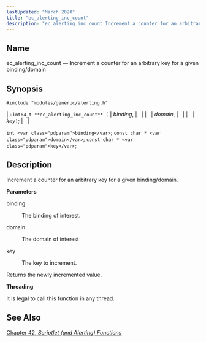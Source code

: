 ```yaml
---
lastUpdated: "March 2020"
title: "ec_alerting_inc_count"
description: "ec alerting inc count Increment a counter for an arbitrary key for a given binding domain uint 64 t ec alerting inc count binding domain key int binding const char domain const char key Increment a counter for an arbitrary key for a given binding domain binding The binding of..."
---
```


<a name="apis.ec_alerting_inc_count"></a> 
## Name

ec_alerting_inc_count — Increment a counter for an arbitrary key for a given binding/domain

## Synopsis

`#include "modules/generic/alerting.h"`

| `uint64_t **ec_alerting_inc_count** (` | <var class="pdparam">binding</var>, |   |
|   | <var class="pdparam">domain</var>, |   |
|   | <var class="pdparam">key</var>`)`; |   |

`int <var class="pdparam">binding</var>`;
`const char * <var class="pdparam">domain</var>`;
`const char * <var class="pdparam">key</var>`;<a name="idp58964096"></a> 
## Description

Increment a counter for an arbitrary key for a given binding/domain.

**<a name="idp58965344"></a> Parameters**

<dl class="variablelist">

<dt>binding</dt>

<dd>

The binding of interest.

</dd>

<dt>domain</dt>

<dd>

The domain of interest

</dd>

<dt>key</dt>

<dd>

The key to increment.

</dd>

</dl>

Returns the newly incremented value.

**<a name="idp58972224"></a> Threading**

It is legal to call this function in any thread.

<a name="idp58973328"></a> 
## See Also

[Chapter 42, *Scriptlet (and Alerting) Functions*](script "Chapter 42. Scriptlet (and Alerting) Functions")